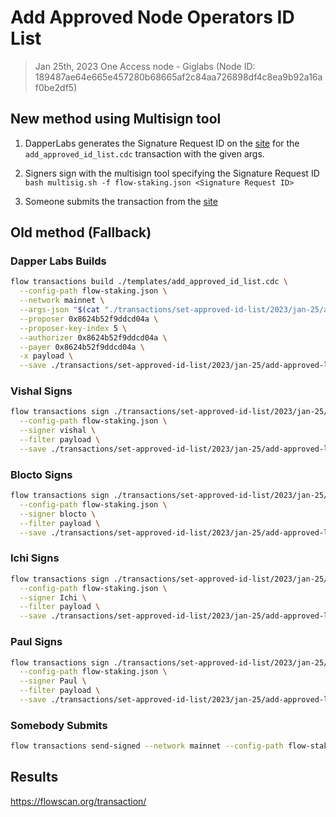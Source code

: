 # Add Approved Node Operators ID List

> Jan 25th, 2023 
One Access node - Giglabs (Node ID: 189487ae64e665e457280b68665af2c84aa726898df4c8ea9b92a16af0be2df5)

## New method using Multisign tool

1. DapperLabs generates the Signature Request ID on the [site](https://flow-multisig-git-service-account-onflow.vercel.app/mainnet?type=serviceAccount&name=add_approved_id_list.cdc&param=%5B%20%20%20%20%20%7B%20%20%20%20%20%20%20%20%20%22type%22:%20%22Array%22,%20%20%20%20%20%20%20%20%20%22value%22:%20%5B%20%20%20%20%20%20%20%20%20%20%20%20%20%7B%20%20%20%20%20%20%20%20%20%20%20%20%20%20%20%20%20%22type%22:%20%22String%22,%20%20%20%20%20%20%20%20%20%20%20%20%20%20%20%20%20%22value%22:%20%22189487ae64e665e457280b68665af2c84aa726898df4c8ea9b92a16af0be2df5%22%20%20%20%20%20%20%20%20%20%20%20%20%20%7D%20%20%20%20%20%20%20%20%20%5D%20%20%20%20%20%7D%20%5D&acct=0x8624b52f9ddcd04a&limit=9999) for the `add_approved_id_list.cdc` transaction with the given args.

2. Signers sign with the multisign tool specifying the Signature Request ID
   `bash multisig.sh -f flow-staking.json <Signature Request ID>`

3. Someone submits the transaction from the [site](https://flow-multisig-git-service-account-onflow.vercel.app/mainnet)

## Old method (Fallback)

### Dapper Labs Builds

```sh
flow transactions build ./templates/add_approved_id_list.cdc \
  --config-path flow-staking.json \
  --network mainnet \
  --args-json "$(cat "./transactions/set-approved-id-list/2023/jan-25/arguments.json")" \
  --proposer 0x8624b52f9ddcd04a \
  --proposer-key-index 5 \
  --authorizer 0x8624b52f9ddcd04a \
  --payer 0x8624b52f9ddcd04a \
  -x payload \
  --save ./transactions/set-approved-id-list/2023/jan-25/add-approved-list-jan-25-unsigned.rlp
```

### Vishal Signs

```sh
flow transactions sign ./transactions/set-approved-id-list/2023/jan-25/add-approved-list-jan-25-unsigned.rlp \
  --config-path flow-staking.json \
  --signer vishal \
  --filter payload \
  --save ./transactions/set-approved-id-list/2023/jan-25/add-approved-list-jan-25-sig-1.rlp
```

### Blocto Signs

```sh
flow transactions sign ./transactions/set-approved-id-list/2023/jan-25/add-approved-list-jan-25-sig-1.rlp \
  --config-path flow-staking.json \
  --signer blocto \
  --filter payload \
  --save ./transactions/set-approved-id-list/2023/jan-25/add-approved-list-jan-25-sig-2.rlp
```

### Ichi Signs

```sh
flow transactions sign ./transactions/set-approved-id-list/2023/jan-25/add-approved-list-jan-25-sig-2.rlp \
  --config-path flow-staking.json \
  --signer Ichi \
  --filter payload \
  --save ./transactions/set-approved-id-list/2023/jan-25/add-approved-list-jan-25-sig-3.rlp
```

### Paul Signs

```sh
flow transactions sign ./transactions/set-approved-id-list/2023/jan-25/add-approved-list-jan-25-sig-3.rlp \
  --config-path flow-staking.json \
  --signer Paul \
  --filter payload \
  --save ./transactions/set-approved-id-list/2023/jan-25/add-approved-list-jan-25-sig-complete.rlp
```

### Somebody Submits

```sh
flow transactions send-signed --network mainnet --config-path flow-staking.json ./transactions/set-approved-id-list/2023/jan-25/add-approved-list-jan-25-sig-complete.rlp
```

## Results

https://flowscan.org/transaction/
